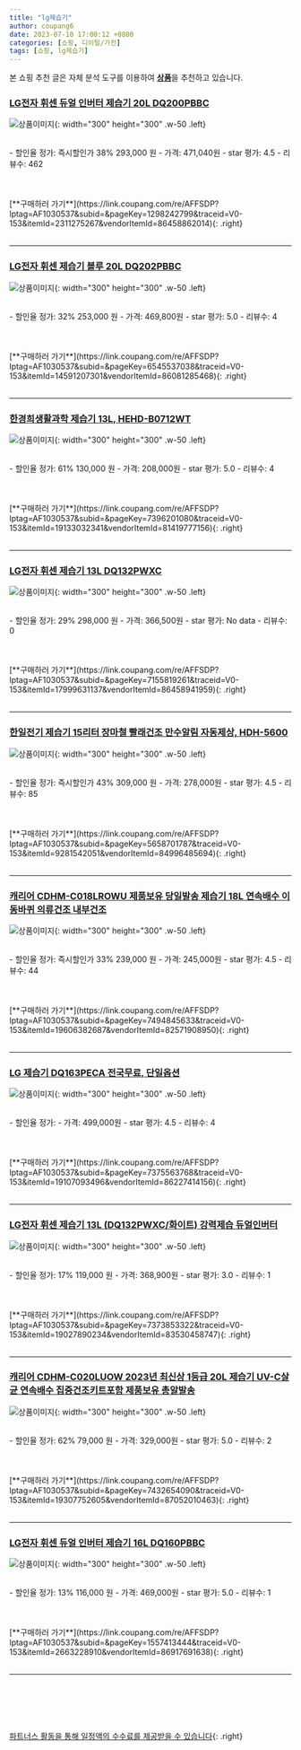 ```yaml
---
title: "lg제습기"
author: coupang6
date: 2023-07-10 17:00:12 +0800
categories: [쇼핑, 디이털/가전]
tags: [쇼핑, lg제습기]
---
```


본 쇼핑 추천 글은 자체 분석 도구를 이용하여 [**상품**](https://link.coupang.com/a/bao1ui)을 추천하고 있습니다.

### [LG전자 휘센 듀얼 인버터 제습기 20L DQ200PBBC](https://link.coupang.com/re/AFFSDP?lptag=AF1030537&subid=&pageKey=1298242799&traceid=V0-153&itemId=2311275267&vendorItemId=86458862014)

![상품이미지](https://thumbnail6.coupangcdn.com/thumbnails/remote/230x230ex/image/vendor_inventory/7c0b/29c21ec9222d405be2bdb4574c507fd30499c429b064be06c8342c4dac2c.png){: width="300" height="300" .w-50 .left}


<br>
- 할인율 정가: 즉시할인가 38%  293,000   원
- 가격: 471,040원
- star 평가: 4.5
- 리뷰수: 462
<br>
<br>
<br>
<br>
[**구매하러 가기**](https://link.coupang.com/re/AFFSDP?lptag=AF1030537&subid=&pageKey=1298242799&traceid=V0-153&itemId=2311275267&vendorItemId=86458862014){: .right}
<br>
<br>

---

### [LG전자 휘센 제습기 블루 20L DQ202PBBC](https://link.coupang.com/re/AFFSDP?lptag=AF1030537&subid=&pageKey=6545537038&traceid=V0-153&itemId=14591207301&vendorItemId=86081285468)

![상품이미지](https://thumbnail7.coupangcdn.com/thumbnails/remote/230x230ex/image/vendor_inventory/d307/2e248f050012c69b0b0db55311d90b7d03d68b03e361e494f2b8738e1818.png){: width="300" height="300" .w-50 .left}


<br>
- 할인율 정가: 32%  253,000   원
- 가격: 469,800원
- star 평가: 5.0
- 리뷰수: 4
<br>
<br>
<br>
<br>
[**구매하러 가기**](https://link.coupang.com/re/AFFSDP?lptag=AF1030537&subid=&pageKey=6545537038&traceid=V0-153&itemId=14591207301&vendorItemId=86081285468){: .right}
<br>
<br>

---

### [한경희생활과학 제습기 13L, HEHD-B0712WT](https://link.coupang.com/re/AFFSDP?lptag=AF1030537&subid=&pageKey=7396201080&traceid=V0-153&itemId=19133032341&vendorItemId=81419777156)

![상품이미지](https://thumbnail8.coupangcdn.com/thumbnails/remote/230x230ex/image/retail/images/1234223257607596-5132854d-3f98-4a5c-8ed3-3ebbbb098a3a.jpg){: width="300" height="300" .w-50 .left}


<br>
- 할인율 정가: 61%  130,000   원
- 가격: 208,000원
- star 평가: 5.0
- 리뷰수: 4
<br>
<br>
<br>
<br>
[**구매하러 가기**](https://link.coupang.com/re/AFFSDP?lptag=AF1030537&subid=&pageKey=7396201080&traceid=V0-153&itemId=19133032341&vendorItemId=81419777156){: .right}
<br>
<br>

---

### [LG전자 휘센 제습기 13L DQ132PWXC](https://link.coupang.com/re/AFFSDP?lptag=AF1030537&subid=&pageKey=7155819261&traceid=V0-153&itemId=17999631137&vendorItemId=86458941959)

![상품이미지](https://thumbnail7.coupangcdn.com/thumbnails/remote/230x230ex/image/vendor_inventory/405b/751e1892e20f08c6d7dba874ba9ba73cd89c8ef33981404cbdfd73ad6507.png){: width="300" height="300" .w-50 .left}


<br>
- 할인율 정가: 29%  298,000   원
- 가격: 366,500원
- star 평가: No data
- 리뷰수: 0
<br>
<br>
<br>
<br>
[**구매하러 가기**](https://link.coupang.com/re/AFFSDP?lptag=AF1030537&subid=&pageKey=7155819261&traceid=V0-153&itemId=17999631137&vendorItemId=86458941959){: .right}
<br>
<br>

---

### [한일전기 제습기 15리터 장마철 빨래건조 만수알림 자동제상, HDH-5600](https://link.coupang.com/re/AFFSDP?lptag=AF1030537&subid=&pageKey=5658701787&traceid=V0-153&itemId=9281542051&vendorItemId=84996485694)

![상품이미지](https://thumbnail9.coupangcdn.com/thumbnails/remote/230x230ex/image/vendor_inventory/3913/09c44115d3d4c352e62199fb54ee7bc89bbf7b2ff491010edbe54f7cb345.jpg){: width="300" height="300" .w-50 .left}


<br>
- 할인율 정가: 즉시할인가 43%  309,000   원
- 가격: 278,000원
- star 평가: 4.5
- 리뷰수: 85
<br>
<br>
<br>
<br>
[**구매하러 가기**](https://link.coupang.com/re/AFFSDP?lptag=AF1030537&subid=&pageKey=5658701787&traceid=V0-153&itemId=9281542051&vendorItemId=84996485694){: .right}
<br>
<br>

---

### [캐리어 CDHM-C018LROWU 제품보유 당일발송 제습기 18L 연속배수 이동바퀴 의류건조 내부건조](https://link.coupang.com/re/AFFSDP?lptag=AF1030537&subid=&pageKey=7494845633&traceid=V0-153&itemId=19606382687&vendorItemId=82571908950)

![상품이미지](https://thumbnail8.coupangcdn.com/thumbnails/remote/230x230ex/image/vendor_inventory/80f7/817df35f417c5b85167b03617a897575ab043ca992f1e10853dbd4ff117c.jpg){: width="300" height="300" .w-50 .left}


<br>
- 할인율 정가: 즉시할인가 33%  239,000   원
- 가격: 245,000원
- star 평가: 4.5
- 리뷰수: 44
<br>
<br>
<br>
<br>
[**구매하러 가기**](https://link.coupang.com/re/AFFSDP?lptag=AF1030537&subid=&pageKey=7494845633&traceid=V0-153&itemId=19606382687&vendorItemId=82571908950){: .right}
<br>
<br>

---

### [LG 제습기 DQ163PECA 전국무료, 단일옵션](https://link.coupang.com/re/AFFSDP?lptag=AF1030537&subid=&pageKey=7375563768&traceid=V0-153&itemId=19107093496&vendorItemId=86227414156)

![상품이미지](https://thumbnail8.coupangcdn.com/thumbnails/remote/230x230ex/image/vendor_inventory/2adc/75b71e53a46d040b64de1023fb62cbe93f4f614da17d21aef8f573a8080b.jpg){: width="300" height="300" .w-50 .left}


<br>
- 할인율 정가: 
- 가격: 499,000원
- star 평가: 4.5
- 리뷰수: 4
<br>
<br>
<br>
<br>
[**구매하러 가기**](https://link.coupang.com/re/AFFSDP?lptag=AF1030537&subid=&pageKey=7375563768&traceid=V0-153&itemId=19107093496&vendorItemId=86227414156){: .right}
<br>
<br>

---

### [LG전자 휘센 제습기 13L (DQ132PWXC/화이트) 강력제습 듀얼인버터](https://link.coupang.com/re/AFFSDP?lptag=AF1030537&subid=&pageKey=7373853322&traceid=V0-153&itemId=19027890234&vendorItemId=83530458747)

![상품이미지](https://thumbnail7.coupangcdn.com/thumbnails/remote/230x230ex/image/vendor_inventory/703b/00a6bff325423dd46b6f1e6a92b06e89aa96a83b656a65a55e8e9afbfb81.jpg){: width="300" height="300" .w-50 .left}


<br>
- 할인율 정가: 17%  119,000   원
- 가격: 368,900원
- star 평가: 3.0
- 리뷰수: 1
<br>
<br>
<br>
<br>
[**구매하러 가기**](https://link.coupang.com/re/AFFSDP?lptag=AF1030537&subid=&pageKey=7373853322&traceid=V0-153&itemId=19027890234&vendorItemId=83530458747){: .right}
<br>
<br>

---

### [캐리어 CDHM-C020LUOW 2023년 최신상 1등급 20L 제습기 UV-C살균 연속배수 집중건조키트포함 제품보유 총알발송](https://link.coupang.com/re/AFFSDP?lptag=AF1030537&subid=&pageKey=7432654090&traceid=V0-153&itemId=19307752605&vendorItemId=87052010463)

![상품이미지](https://thumbnail10.coupangcdn.com/thumbnails/remote/230x230ex/image/vendor_inventory/4183/1e193072b5f7119c8a2ea40f34e4f8998ac02ec98ec9c373bf3e835b718d.jpg){: width="300" height="300" .w-50 .left}


<br>
- 할인율 정가: 62%  79,000   원
- 가격: 329,000원
- star 평가: 5.0
- 리뷰수: 2
<br>
<br>
<br>
<br>
[**구매하러 가기**](https://link.coupang.com/re/AFFSDP?lptag=AF1030537&subid=&pageKey=7432654090&traceid=V0-153&itemId=19307752605&vendorItemId=87052010463){: .right}
<br>
<br>

---

### [LG전자 휘센 듀얼 인버터 제습기 16L DQ160PBBC](https://link.coupang.com/re/AFFSDP?lptag=AF1030537&subid=&pageKey=1557413444&traceid=V0-153&itemId=2663228910&vendorItemId=86917691638)

![상품이미지](https://thumbnail6.coupangcdn.com/thumbnails/remote/230x230ex/image/vendor_inventory/339e/aea0037c07c0ded867cf1da7667a760bf6e873067d6940183d051c362c01.jpg){: width="300" height="300" .w-50 .left}


<br>
- 할인율 정가: 13%  116,000   원
- 가격: 469,000원
- star 평가: 5.0
- 리뷰수: 1
<br>
<br>
<br>
<br>
[**구매하러 가기**](https://link.coupang.com/re/AFFSDP?lptag=AF1030537&subid=&pageKey=1557413444&traceid=V0-153&itemId=2663228910&vendorItemId=86917691638){: .right}
<br>
<br>

---
<br><br><br><br><br> [파트너스 활동을 통해 일정액의 수수료를 제공받을 수 있습니다](https://link.coupang.com/a/bao1ui){: .right}
